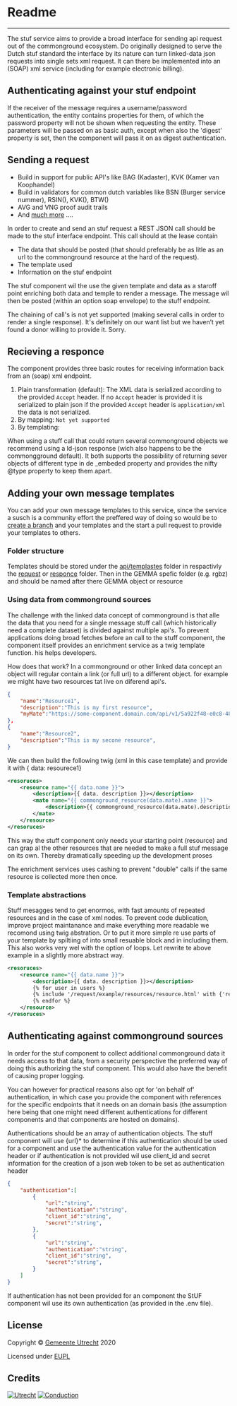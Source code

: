 # Readme
-------

The stuf service aims to provide a broad interface for sending api request out of the commonground ecosystem. 
Do originally designed to serve the Dutch stuf standard the interface by its nature can turn linked-data json requests into single sets xml request. It can there be implemented into an (SOAP) xml service (including for example electronic billing).

## Authenticating against your stuf endpoint

If the receiver of the message requires a username/password authentication, the entity contains properties for them, of which the password property will not be shown when requesting the entity. These parameters will be passed on as basic auth, except when also the 'digest' property is set, then the component will pass it on as digest authentication.

## Sending a request

* Build in support for public API's like BAG (Kadaster), KVK (Kamer van Koophandel)
* Build in validators for common dutch variables like BSN (Burger service nummer), RSIN(), KVK(), BTW()
* AVG and VNG proof audit trails
* And [much more](https://packagist.org/packages/conduction/commongroundbundle) .... 

In order to create and send an stuf request a REST JSON call should be made to the stuf interface endpoint. This call should at the lease contain 
- The data that should be posted (that should preferably be as litle as an url to the commonground resource at the hard of the request).
- The template used
- Information on the stuf endpoint

The stuf component wil the use the given template and data as a staroff point enriching both data and temple to render a message. The message wil then be posted (within an option soap envelope) to the stuff endpoint.  

The chaining of call's is not yet supported (making several calls in order to render a single response). It's definitely on our want list but we haven’t yet found a donor willing to provide it. Sorry. 

## Recieving a responce

The component provides three basic routes for receiving information back from an (soap) xml endpoint. 
1.	Plain transformation (default): The XML data is serialized according to the provided `Accept` header. If no `Accept`  header is provided it is serialized to plain json if the provided  `Accept` header is `application/xml` the data is not serialized.
2.	By mapping: `Not yet supported`
3.	By templating: 

When using a stuff call that could return several commonground objects we recommend using a ld-json response (wich also happens to be the commongground default). It both supports the possibility of returning sever objects of different type in de _embeded property and provides the nifty @type property to keep them apart.  

## Adding your own message templates

You can add your own message templates to this service, since the service a susch is a community effort the preffered way of doing so would be to [create a branch]() and your templates and the start a pull request to provide your templates to others.

### Folder structure 

Templates should be stored under the [api/templastes](/api/templates) folder in respactivly the [request](/api/template/request) or [responce](/api/template/responce) folder. Then in the GEMMA spefic folder (e.g. rgbz) and should be named after there GEMMA object or resource

### Using data from commonground sources

The challenge with the linked data concept of commonground is that alle the data that you need for a single message stuff call (which historically need a complete dataset) is divided against multiple api's. To prevent applications doing broad fetches before an call to the stuff component, the component itself provides an enrichment service as a twig template function. his helps developers.

How does that work?
In a commonground or other linked data concept an object will regular contain a link (or full url) to a different object. for example we might have two resources tat live on diferend api's.

```json
{
	"name":"Resource1",
	"description":"This is my first resource",
	"myMate":"https://some-component.domain.com/api/v1/5a922f48-e0c8-48e8-937a-e390867cc847",
},
{
	"name":"Resource2",
	"description":"This is my secone resource",
}
```

We can then build the following twig (xml in this case template) and provide it with { data: resourece1}

```xml
<resoruces>
	<resource name="{{ data.name }}">
		<description>{{ data. description }}></description>
		<mate name="{{ commonground_resource(data.mate).name }}">
			<description>{{ commonground_resource(data.mate).description }}></description>
		</mate>
	</resource>
</resoruces>
```

This way the stuff component only needs your starting point (resource) and can grap al the other resources that are needed to make a full stuf message on its own. Thereby dramatically speeding up the development proses

The enrichment services uses cashing to prevent "double" calls if the same resource is collected more then once.


### Template abstractions

Stuff mesagges tend to get enormos, with fast amounts of repeated resources and in the case of xml nodes. To prevent code dublication, improve project maintanance and make everything more readable we recomond using twig abstration. Or to put it more simple re use parts of your template by spiltiing of into small resuable block and in including them. This also works very wel with the option of loops. Let rewrite te above example in a slightly more abstract way. 

```xml
<resoruces>
	<resource name="{{ data.name }}">
		<description>{{ data. description }}></description>
        {% for user in users %}
        {% include '/request/example/resources/resource.html' with {'resource': commonground_resource(data.mate)} %}
        {% endfor %}
	</resource>
</resoruces>
```

## Authenticating against commonground sources

In order for the stuf component to collect additional commonground data it needs access to that data, from a security perspective the preferred way of doing this authorizing the stuf component. This would also have the benefit of causing proper logging. 

You can however for practical reasons also opt for 'on behalf of' authentication, in which case you provide the component with references for the specific endpoints that it needs on an domain basis (the assumption here being that one might need different authentications for different components and that components are hosted on domains). 

Authentications should be an array of authentication  objects. The stuff component will use {url}* to determine if this authentication should be used for a component and use the authentication value for the authentication header or if authentication is not provided wil use client_id and secret information for the creation of a json web token to be set as authentication header

```json
{
	"authentication":[
		{
			"url":"string",
			"authentication":"string",
			"client_id":"string",
			"secret":"string",
		},
		{
			"url":"string",
			"authentication":"string",
			"client_id":"string",
			"secret":"string",
		}
	]
}
```

If authentication has not been provided for an component the StUF component wil use its own authentication (as provided in the .env file).

## License

Copyright &copy; [Gemeente Utrecht](https://www.utrecht.nl/)  2020 

Licensed under [EUPL](https://github.com/ConductionNL/trouwencomponent/blob/master/LICENSE.md)

## Credits

[![Utrecht](https://raw.githubusercontent.com/ConductionNL/trouwencomponent/master/resources/logo-utrecht.svg?sanitize=true "Utrecht")](https://www.utrecht.nl/)
[![Conduction](https://raw.githubusercontent.com/ConductionNL/trouwencomponent/master/resources/logo-conduction.svg?sanitize=true "Conduction")](https://www.conduction.nl/)

